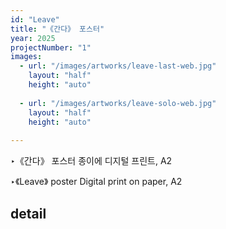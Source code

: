 ```yaml
---
id: "Leave"
title: "《간다》 포스터"
year: 2025
projectNumber: "1"
images:
  - url: "/images/artworks/leave-last-web.jpg"
    layout: "half"
    height: "auto"
    
  - url: "/images/artworks/leave-solo-web.jpg"
    layout: "half"
    height: "auto"
    
---
```

‣《간다》 포스터
종이에 디지털 프린트, A2

‣《Leave》 poster
Digital print on paper, A2

## detail
